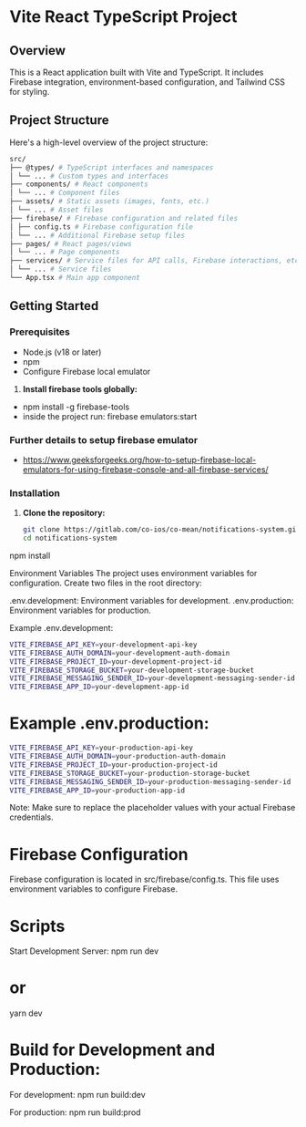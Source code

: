 # Vite React TypeScript Project

## Overview

This is a React application built with Vite and TypeScript. It includes Firebase integration, environment-based configuration, and Tailwind CSS for styling.

## Project Structure

Here's a high-level overview of the project structure:

```sh
src/
├── @types/ # TypeScript interfaces and namespaces
│ └── ... # Custom types and interfaces
├── components/ # React components
│ └── ... # Component files
├── assets/ # Static assets (images, fonts, etc.)
│ └── ... # Asset files
├── firebase/ # Firebase configuration and related files
│ ├── config.ts # Firebase configuration file
│ └── ... # Additional Firebase setup files
├── pages/ # React pages/views
│ └── ... # Page components
├── services/ # Service files for API calls, Firebase interactions, etc.
│ └── ... # Service files
└── App.tsx # Main app component
```

## Getting Started

### Prerequisites

- Node.js (v18 or later)
- npm
- Configure Firebase local emulator

1. **Install firebase tools globally:**
- npm install -g firebase-tools
- inside the project run: firebase emulators:start

### Further details to setup firebase emulator
- https://www.geeksforgeeks.org/how-to-setup-firebase-local-emulators-for-using-firebase-console-and-all-firebase-services/

### Installation

1. **Clone the repository:**

   ```sh
   git clone https://gitlab.com/co-ios/co-mean/notifications-system.git
   cd notifications-system

npm install

Environment Variables
The project uses environment variables for configuration. Create two files in the root directory:

.env.development: Environment variables for development.
.env.production: Environment variables for production.

Example .env.development:

```sh 
VITE_FIREBASE_API_KEY=your-development-api-key
VITE_FIREBASE_AUTH_DOMAIN=your-development-auth-domain
VITE_FIREBASE_PROJECT_ID=your-development-project-id
VITE_FIREBASE_STORAGE_BUCKET=your-development-storage-bucket
VITE_FIREBASE_MESSAGING_SENDER_ID=your-development-messaging-sender-id
VITE_FIREBASE_APP_ID=your-development-app-id
```

# Example .env.production:

```sh
VITE_FIREBASE_API_KEY=your-production-api-key
VITE_FIREBASE_AUTH_DOMAIN=your-production-auth-domain
VITE_FIREBASE_PROJECT_ID=your-production-project-id
VITE_FIREBASE_STORAGE_BUCKET=your-production-storage-bucket
VITE_FIREBASE_MESSAGING_SENDER_ID=your-production-messaging-sender-id
VITE_FIREBASE_APP_ID=your-production-app-id
```

Note: Make sure to replace the placeholder values with your actual Firebase credentials.

# Firebase Configuration
Firebase configuration is located in src/firebase/config.ts. This file uses environment variables to configure Firebase.

# Scripts
Start Development Server:
npm run dev
# or
yarn dev

# Build for Development and Production:

For development:
npm run build:dev

For production:
npm run build:prod




